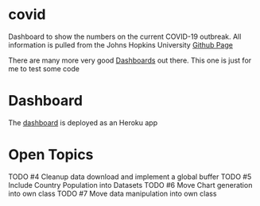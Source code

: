 # covid
Dashboard to show the numbers on the current COVID-19 outbreak.
All information is pulled from the Johns Hopkins University [Github Page](https://www.github.com/CSSEGISandData)

There are many more very good [Dashboards](https://covid19dashboards.com/) out there. This one is just for me to test some code

# Dashboard
The [dashboard](https://warm-wildwood-76568.herokuapp.com/) is deployed as an Heroku app 



# Open Topics
TODO #4 Cleanup data download and implement a global buffer
TODO #5 Include Country Population into Datasets
TODO #6 Move Chart generation into own class
TODO #7 Move data manipulation into own class